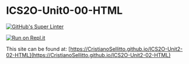 # ICS2O-Unit0-00-HTML

[![GitHub's Super Linter](https://github.com/CristianoSellitto/ICS2O-Unit2-02-HTML/workflows/GitHub's%20Super%20Linter/badge.svg)](https://github.com/CristianoSellitto/ICS2O-Unit2-02-HTML/actions)

[![Run on Repl.it](https://repl.it/badge/github/CristianoSellitto/ICS2O-Unit2-02-HTML)](https://repl.it/github/CristianoSellitto/ICS2O-Unit2-02-HTML)

This site can be found at: [https://CristianoSellitto.github.io/ICS2O-Unit2-02-HTML](https://CristianoSellitto.github.io/ICS2O-Unit2-02-HTML)
